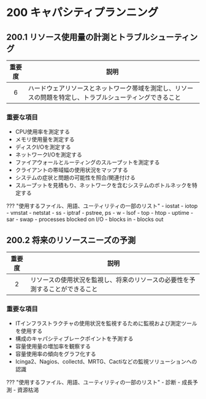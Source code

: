 # 200 キャパシティプランニング

## 200.1 リソース使用量の計測とトラブルシューティング

| 重要度   | 説明 |
| :------: | ---- |
|        6 | ハードウェアリソースとネットワーク帯域を測定し、リソースの問題を特定し、トラブルシューティングできること |

### 重要な項目

- CPU使用率を測定する
- メモリ使用量を測定する
- ディスクI/Oを測定する
- ネットワークI/Oを測定する
- ファイアウォールとルーティングのスループットを測定する
- クライアントの帯域幅の使用状況をマップする
- システムの症状と問題の可能性を照合/関連付ける
- スループットを見積もり、ネットワークを含むシステムのボトルネックを特定する

??? "使用するファイル、用語、ユーティリティの一部のリスト"
    - iostat
    - iotop
    - vmstat
    - netstat
    - ss
    - iptraf
    - pstree, ps
    - w
    - lsof
    - top
    - htop
    - uptime
    - sar
    - swap
    - processes blocked on I/O
    - blocks in
    - blocks out

## 200.2 将来のリソースニーズの予測

| 重要度   | 説明 |
| :------: | ---- |
|        2 | リソースの使用状況を監視し、将来のリソースの必要性を予測することができること |

### 重要な項目

- ITインフラストラクチャの使用状況を監視するために監視および測定ツールを使用する
- 構成のキャパシティブレークポイントを予測する
- 容量使用量の増加率を観察する
- 容量使用率の傾向をグラフ化する
- Icinga2、Nagios、collectd、MRTG、Cactiなどの監視ソリューションへの認識


??? "使用するファイル、用語、ユーティリティの一部のリスト"
    - 診断
    - 成長予測
    - 資源枯渇

